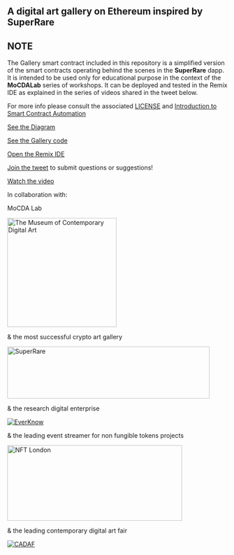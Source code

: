 
A digital art gallery on Ethereum inspired by SuperRare
-------------------------------------------------------

## NOTE 

The Gallery smart contract included in this repository is a simplified version of the smart contracts operating behind the scenes in the **SuperRare** dapp. It is intended to be used only for educational purpose in the context of the **MoCDALab** series of workshops. It can be deployed and tested in the Remix IDE as explained in the series of videos shared in the tweet below.

For more info please consult the associated [LICENSE](LICENSE) and [Introduction to Smart Contract Automation](https://www.erlang-solutions.com/blog/smart-contracts-how-to-deliver-automated-interoperability.html)


[See the Diagram](https://everknow.it/img/SuperRare.svg)

[See the Gallery code](contracts/Gallery.sol)

[Open the Remix IDE](https://remix.ethereum.org)

[Join the tweet](https://twitter.com/MOCDA_/status/1276229239617044480?s=20) to submit questions or suggestions!

[Watch the video](https://www.youtube.com/watch?v=hUVJhRvcYxo&t=1420s)



In collaboration with:

MoCDA Lab 

[<img src="https://everknow.it/img/mocda.jpeg" width=250 height=250 title="The Museum of Contemporary Digital Art">](https://mocda.org)

& the most successful crypto art gallery

[<img src="https://everknow.it/img/superrare.jpeg" width=463 height=119 title="SuperRare">](https://superrare.co)

& the research digital enterprise

[![EverKnow](https://everknow.it/img/EK-logo.png "EverKnow Limited")](https://everknow.it)

& the leading event streamer for non fungible tokens projects

[<img src="https://everknow.it/img/nft-london.jpeg" width=400 height=173 title="NFT London">](https://www.meetup.com/NFT-London/)

& the leading contemporary digital art fair

[![CADAF](https://everknow.it/img/cadaf.jpeg "CADAF")](https://cadaf.art/)

